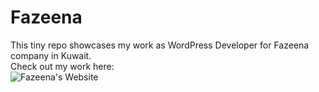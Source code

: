 # Fazeena
This tiny repo showcases my work as WordPress Developer for Fazeena company in Kuwait.   
Check out my work here:   
![Fazeena's Website](https://fazeena.com/?v=fbe46383db39)
